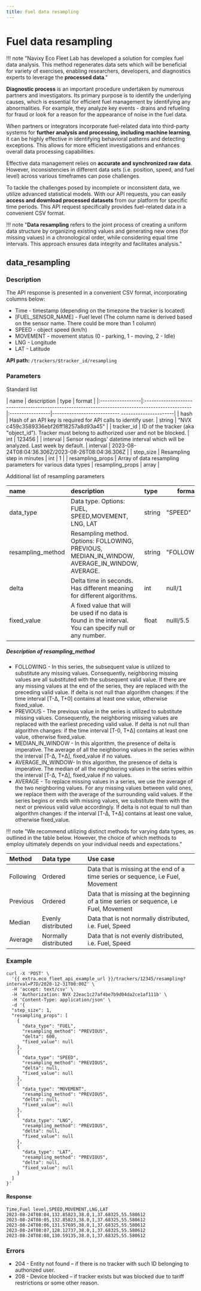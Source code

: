 ```yaml
---
title: Fuel data resampling
---
```


# Fuel data resampling
!!! note "Navixy Eco Fleet Lab has developed a solution for complex fuel data analysis. This method regenerates data sets which will be beneficial for variety of exercises, enabling researchers, developers, and diagnostics experts to leverage the **processed data**."

**Diagnostic process** is an important procedure undertaken by numerous partners and investigators. Its primary purpose is to identify the underlying causes, which is essential for efficient fuel management by identifying any abnormalities. For example, they analyze key events - drains and refueling for fraud or look for a reason for the appearance of noise in the fuel data.

When partners or integrators incorporate fuel-related data into third-party systems for **further analysis and processing, including machine learning**, it can be highly effective in identifying behavioral patterns and detecting exceptions. This allows for more efficient investigations and enhances overall data processing capabilities.

Effective data management relies on **accurate and synchronized raw data**. However, inconsistencies in different data sets (i.e. position, speed, and fuel level) across various timeframes can pose challenges.

To tackle the challenges posed by incomplete or inconsistent data, we utilize advanced statistical models. With our API requests, you can easily **access and download processed datasets** from our platform for specific time periods. This API request specifically provides fuel-related data in a convenient CSV format.

!!! note "**Data resampling** refers to the joint process of creating a uniform data structure by organizing existing values and generating new ones (for missing values) in a chronological order, while considering equal time intervals. This approach ensures data integrity and facilitates analysis."

## data_resampling
### Description

The API response is presented in a convenient CSV format, incorporating columns below:

* Time - timestamp (depending on the timezone the tracker is located)
* [FUEL_SENSOR_NAME] - Fuel level (The column name is derived based on the sensor name. There could be more than 1 column)
* SPEED - object speed (km/h)
* MOVEMENT - movement status (0 - parking, 1 - moving, 2 - Idle)
* LNG - Longitude
* LAT - Latitude

**API path:** `/trackers/$tracker_id/resampling`
### Parameters

Standard list

| name             | description                                                                                      | type             | format                                            |
|:-----------------|:-------------------------------------------------------------------------------------------------|:-----------------|---------------------------- ----------------------|
| hash             | Hash of an API key is required for API calls to identify user.                                   | string           | "NVX c459c3589336ebf26ff18257a8d93a45"            |
| tracker_id       | ID of the tracker (aka "object_id"). Tracker must belong to authorized user and not be blocked.  | int              | 123456                                            |
| interval         | Sensor readings' datetime interval which will be analyzed. Last week by default.                 | interval         | 2023-08-24T08:04:36.306Z/2023-08-26T08:04:36.306Z |
| step_size        | Resampling step in minutes                                                                       | int              | 1                                                 | 
| resampling_props | Array of data resampling parameters for various data types                                       | resampling_props | array                                             |

Additional list of resampling parameters

| name              | description                                                                                              | type   | format      |
|:------------------|:---------------------------------------------------------------------------------------------------------|:-------|-------------|
| data_type         | Data type. Options: FUEL, SPEED,MOVEMENT, LNG, LAT                                                       | string | "SPEED"     |
| resampling_method | Resampling method.  Options: FOLLOWING, PREVIOUS, MEDIAN_IN_WINDOW, AVERAGE_IN_WINDOW, AVERAGE.          | string | "FOLLOWING" |
| delta             | Delta time in seconds. Has different meaning for different algorithms.                                   | int    | null/1      |
| fixed_value       | A fixed value that will be used if no data is found in the interval. You can specify null or any number. | float  | nulll/5.5   |

##### Description of resampling_method

* FOLLOWING - In this series, the subsequent value is utilized to substitute any missing values. Consequently, neighboring missing values are all substituted with the subsequent valid value. If there are any missing values at the end of the series, they are replaced with the preceding valid value. If delta is not null than algorithm changes: if the time interval [T-Δ, T+0] contains at least one value, otherwise fixed_value.
* PREVIOUS - The previous value in the series is utilized to substitute missing values. Consequently, the neighboring missing values are replaced with the earliest preceding valid value. If delta is not null than algorithm changes: if the time interval [T-0, T+Δ] contains at least one value, otherwise fixed_value.
* MEDIAN_IN_WINDOW - In this algorithm, the presence of delta is imperative. The average of all the neighboring values in the series within the interval [T-Δ, T+Δ], fixed_value if no values.
* AVERAGE_IN_WINDOW- In this algorithm, the presence of delta is imperative. The median of all the neighboring values in the series within the interval [T-Δ, T+Δ], fixed_value if no values.
* AVERAGE - To replace missing values in a series, we use the average of the two neighboring values. For any missing values between valid ones, we replace them with the average of the surrounding valid values. If the series begins or ends with missing values, we substitute them with the next or previous valid value accordingly. If delta is not equal to null than algorithm changes: if the interval [T-Δ, T+Δ] contains at least one value, otherwise fixed_value.

!!! note "We recommend utilizing distinct methods for varying data types, as outlined in the table below. However, the choice of which methods to employ ultimately depends on your individual needs and expectations."

| Method     | Data type            | Use case                                                                               |
|:-----------|:---------------------|:---------------------------------------------------------------------------------------|
| Following  | Ordered              | Data that is missing at the end of a time series or sequence, i.e Fuel, Movement       |
| Previous   | Ordered              | Data that is missing at the beginning of a time series or sequence, i.e Fuel, Movement |
| Median     | Evenly distributed   | Data that is not normally distributed, i.e. Fuel, Speed                                |
| Average    | Normally distributed | Data that is not evenly distributed, i.e. Fuel, Speed                                  |

### Example

```shell
curl -X 'POST' \
  '{{ extra.eco_fleet_api_example_url }}/trackers/12345/resampling?interval=P7D/2020-12-31T00:00Z' \
  -H 'accept: text/csv' \
  -H 'Authorization: NVX 22eac1c27af4be7b9d04da2ce1af111b' \
  -H 'Content-Type: application/json' \
  -d '{
  "step_size": 1,
  "resampling_props": [
    {
      "data_type": "FUEL",
      "resampling_method": "PREVIOUS",
      "delta": 600,
      "fixed_value": null
    },
    {
      "data_type": "SPEED",
      "resampling_method": "PREVIOUS",
      "delta": null,
      "fixed_value": null
    },
    {
      "data_type": "MOVEMENT",
      "resampling_method": "PREVIOUS",
      "delta": null,
      "fixed_value": null
    },
    {
      "data_type": "LNG",
      "resampling_method": "PREVIOUS",
      "delta": null,
      "fixed_value": null
    },
    {
      "data_type": "LAT",
      "resampling_method": "PREVIOUS",
      "delta": null,
      "fixed_value": null
    }
  ]
}'
```

#### Response

```csv
Time,Fuel level,SPEED,MOVEMENT,LNG,LAT
2023-08-24T08:04,132.85823,38.0,1,37.68325,55.580612
2023-08-24T08:05,132.85823,38.0,1,37.68325,55.580612
2023-08-24T08:06,131.57695,38.0,1,37.68325,55.580612
2023-08-24T08:07,128.12737,38.0,1,37.68325,55.580612
2023-08-24T08:08,130.59135,38.0,1,37.68325,55.580612
```

### Errors
* 204 - Entity not found – if there is no tracker with such ID belonging to authorized user.
* 208 - Device blocked – if tracker exists but was blocked due to tariff restrictions or some other reason.